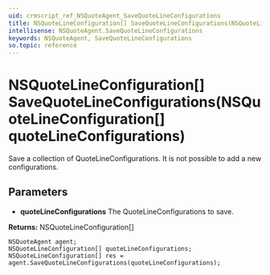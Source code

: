 ```yaml
---
uid: crmscript_ref_NSQuoteAgent_SaveQuoteLineConfigurations
title: NSQuoteLineConfiguration[] SaveQuoteLineConfigurations(NSQuoteLineConfiguration[] quoteLineConfigurations)
intellisense: NSQuoteAgent.SaveQuoteLineConfigurations
keywords: NSQuoteAgent, SaveQuoteLineConfigurations
so.topic: reference
---
```


# NSQuoteLineConfiguration[] SaveQuoteLineConfigurations(NSQuoteLineConfiguration[] quoteLineConfigurations)

Save a collection of QuoteLineConfigurations. It is not possible to add a new configurations.

## Parameters

* **quoteLineConfigurations** The QuoteLineConfigurations to save.

**Returns:** NSQuoteLineConfiguration[]

```crmscript
NSQuoteAgent agent;
NSQuoteLineConfiguration[] quoteLineConfigurations;
NSQuoteLineConfiguration[] res = agent.SaveQuoteLineConfigurations(quoteLineConfigurations);
```

